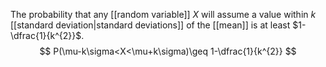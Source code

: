 The probability that any [[random variable]] $X$ will assume a value within $k$ [[standard deviation|standard deviations]] of the [[mean]] is at least $1-\dfrac{1}{k^{2}}$. 
$$
P(\mu-k\sigma<X<\mu+k\sigma)\geq 1-\dfrac{1}{k^{2}}
$$
